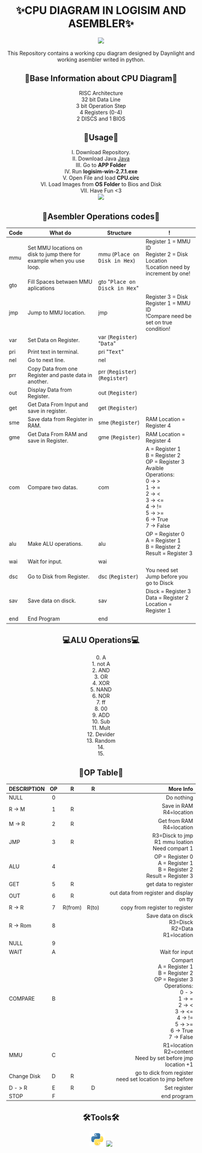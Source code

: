 <div align=center><h1>✨CPU DIAGRAM IN LOGISIM AND ASEMBLER✨</h1>
<img  src="https://github.com/Daynlight/CPU/blob/1.0/Assets/CPU%20Diagram.jpg"></div>
<div align=center>
  <p>This Repository contains a working cpu diagram designed by Daynlight and working asembler writed in python.</p>
</div>
<div align=center><h2>🎈Base Information about CPU Diagram🎈</h2>
RISC Architecture<br>
32 bit Data Line<br>
3 bit Operation Step<br>
4 Registers (0-4)<br>
2 DISCS and 1 BIOS<br>
</div>
<div align=center><h2>💎Usage💎</h2>
I. Download Repository.</br>
II. Download Java <a href="https://www.java.com/en/download/">Java</a></br>
III. Go to <b>APP Folder</b></br>
IV. Run <b>logisim-win-2.7.1.exe</b></br>
V. Open File and load <b>CPU.circ</b></br>
VI. Load Images from <b>OS Folder</b> to Bios and Disk<br>
VII. Have Fun <3</br>
<img src="https://media.tenor.com/qCbx8Zp1LnIAAAAd/anime-anime-funny.gif">
</div>
<div align=center><h2>📃Asembler Operations codes📃</h2>

| Code | What do | Structure | ! |
|------|---------|-----------|---|
| mmu | Set MMU locations on disk to jump there for example when you use loop. | mmu (<kbd>Place on Disk in Hex</kbd>) | Register 1 = MMU ID</br> Register 2 = Disk Location</br> !Location need by increment by one! |
| gto | Fill Spaces betwaen MMU aplications | gto "<kbd>Place on Disck in Hex</kbd>" | |
| jmp | Jump to MMU location. | jmp | Register 3 = Disk</br> Register 1 = MMU ID</br> !Compare need be set on true condition! |
| var | Set Data on Register. | var (<kbd>Register</kbd>) "<kbd>Data</kbd>" | |
| pri | Print text in terminal. | pri "<kbd>Text</kbd>" | |
| nel | Go to next line. | nel | |
| prr | Copy Data from one Register and paste data in another. | prr (<kbd>Register</kbd>) (<kbd>Register</kbd>) | |
| out | Display Data from Register. | out (<kbd>Register</kbd>) | |
| get | Get Data From Input and save in register. | get (<kbd>Register</kbd>) | |
| sme | Save data from Register in RAM. | sme (<kbd>Register</kbd>) | RAM Location = Register 4 |
| gme | Get Data From RAM and save in Register. | gme (<kbd>Register</kbd>)| RAM Location = Register 4 |
| com | Compare two datas. | com | A = Register 1</br> B = Register 2</br> OP = Register 3</br> Avaible Operations:</br> 0 -> ></br> 1 -> =</br> 2 -> <</br> 3 -> <=</br> 4 -> !=</br> 5 -> >=</br> 6 -> True</br> 7 -> False |
| alu | Make ALU operations. | alu | OP = Register 0</br> A = Register 1</br> B = Register 2</br> Result = Register 3 |
| wai | Wait for input. | wai | |
| dsc | Go to Disk from Register. | dsc (<kbd>Register</kbd>) | You need set Jump before you go to Disck |
| sav | Save data on disck. | sav | Disck = Register 3</br> Data = Register 2</br> Location = Register 1</br> |
| end | End Program| end | |
</div>
<div align=center><h2>💻ALU Operations💻</h2></div>
<div width=20px align=center>0. A</div>
<div width=20px align=center>1. not A</div>
<div width=20px align=center>2. AND</div>
<div width=20px align=center>3. OR</div>
<div width=20px align=center>4. XOR</div>
<div width=20px align=center>5. NAND</div>
<div width=20px align=center>6. NOR</div>
<div width=20px align=center>7. ff</div>
<div width=20px align=center>8. 00</div>
<div width=20px align=center>9. ADD</div>
<div width=20px align=center>10. Sub</div>
<div width=20px align=center>11. Mult</div>
<div width=20px align=center>12. Devider</div>
<div width=20px align=center>13. Random</div>
<div width=20px align=center>14.</div>
<div width=20px align=center>15.</div>
<div align=center><h2>🗻OP Table🗻</h2>

| DESCRIPTION | OP | R | R | More Info|
| :---- | :----: | :----: | :----: | ----: |
| NULL | 0 |  |  | Do nothing |
| R -> M | 1 | R |  | Save in RAM</br> R4=location |
| M -> R | 2 | R |  | Get from RAM</br> R4=location |
| JMP | 3 | R |  | R3=Disck to jmp</br> R1 mmu loation</br> Need compart 1 |
| ALU | 4 |  |  | OP = Register 0</br> A = Register 1</br> B = Register 2</br> Result = Register 3 |
| GET | 5 | R |  | get data to register |
| OUT | 6 | R |  | out data from register and display on tty |
| R -> R | 7 | R(from) | R(to) | copy from register to register |
| R -> Rom | 8 |  |  | Save data on disck</br> R3=Disck</br> R2=Data</br> R1=location |
| NULL | 9 |  |  |  |
| WAIT | A |  |  | Wait for input |
| COMPARE | B |  |  | Compart</br> A = Register 1</br> B = Register 2</br> OP = Register 3</br> Operations:</br> 0 - ></br> 1 -> =</br> 2 -> <</br> 3 -> <=</br> 4 -> !=</br> 5 -> >=</br> 6 -> True</br> 7 -> False |
| MMU | C |  |  | R1=location</br> R2=content</br> Need by set before jmp</br> location +1 |
| Change Disk | D | R |  | go to dick from register</br> need set location to jmp before |
| D - > R | E | R | D | Set register |
| STOP | F |  |  | end program |
</div>
<div align=center><h2>🛠️Tools🛠️</h2>
<a href = https://www.python.org/><img width = "40px" src = https://github.com/devicons/devicon/blob/master/icons/python/python-original.svg ></a>
<a href = https://logisim.en.softonic.com/><img width = "40px" src = https://upload.wikimedia.org/wikipedia/commons/b/ba/Logisim-icon.svg ></a>
</div>
